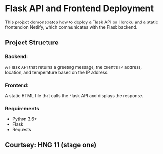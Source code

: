 # Flask API and Frontend Deployment
This project demonstrates how to deploy a Flask API on Heroku and a static frontend on Netlify, which communicates with the Flask backend.

## Project Structure
### Backend: 
A Flask API that returns a greeting message, the client's IP address, location, and temperature based on the IP address.

### Frontend:
A static HTML file that calls the Flask API and displays the response.

### Requirements
- Python 3.6+
- Flask
- Requests

## Courtsey: HNG 11 (stage one)